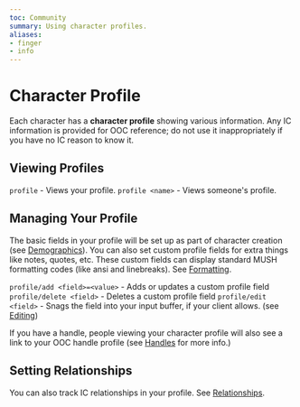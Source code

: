```yaml
---
toc: Community
summary: Using character profiles.
aliases:
- finger
- info
---
```

# Character Profile

Each character has a **character profile** showing various information.  Any IC information is provided for OOC reference; do not use it inappropriately if you have no IC reason to know it.

## Viewing Profiles

`profile` - Views your profile.
`profile <name>` - Views someone's profile.

## Managing Your Profile

The basic fields in your profile will be set up as part of character creation (see [Demographics](/help/demographics)).  You can also set custom profile fields for extra things like notes, quotes, etc.  These custom fields can display standard MUSH formatting codes (like ansi and linebreaks).  See [Formatting](/help/formatting).

`profile/add <field>=<value>` - Adds or updates a custom profile field
`profile/delete <field>` - Deletes a custom profile field
`profile/edit <field>` - Snags the field into your input buffer, if
       your client allows.  (see [Editing](/help/edit))

If you have a handle, people viewing your character profile will also see a link to your OOC handle profile (see [Handles](/help/handles) for more info.)

## Setting Relationships

You can also track IC relationships in your profile.  See [ Relationships](/help/relationships).